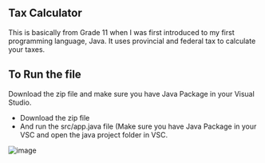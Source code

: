 ## Tax Calculator

This is basically from Grade 11 when I was first introduced to my first programming language, Java. It uses provincial and federal tax to calculate your taxes.

## To Run the file

Download the zip file and make sure you have Java Package in your Visual Studio.

- Download the zip file
- And run the src/app.java file (Make sure you have Java Package in your VSC and open the java project folder in VSC.

![image](https://github.com/AhmedAbdulwasi/TaxCalculator/assets/98428365/23e31f77-a165-47a2-8a73-54b9b56f7828)
